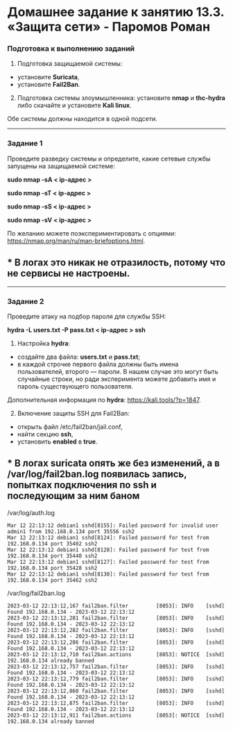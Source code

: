 # Домашнее задание к занятию 13.3. «Защита сети» - Паромов Роман


### Подготовка к выполнению заданий

1. Подготовка защищаемой системы:

- установите **Suricata**,
- установите **Fail2Ban**.

2. Подготовка системы злоумышленника: установите **nmap** и **thc-hydra** либо скачайте и установите **Kali linux**.

Обе системы должны находится в одной подсети.

------

### Задание 1

Проведите разведку системы и определите, какие сетевые службы запущены на защищаемой системе:

**sudo nmap -sA < ip-адрес >**

**sudo nmap -sT < ip-адрес >**

**sudo nmap -sS < ip-адрес >**

**sudo nmap -sV < ip-адрес >**

По желанию можете поэкспериментировать с опциями: https://nmap.org/man/ru/man-briefoptions.html.


## * В логах это никак не отразилость, потому что не сервисы не настроены.

------

### Задание 2

Проведите атаку на подбор пароля для службы SSH:

**hydra -L users.txt -P pass.txt < ip-адрес > ssh**

1. Настройка **hydra**: 
 
 - создайте два файла: **users.txt** и **pass.txt**;
 - в каждой строчке первого файла должны быть имена пользователей, второго — пароли. В нашем случае это могут быть случайные строки, но ради эксперимента можете добавить имя и пароль существующего пользователя.

Дополнительная информация по **hydra**: https://kali.tools/?p=1847.

2. Включение защиты SSH для Fail2Ban:

-  открыть файл /etc/fail2ban/jail.conf,
-  найти секцию **ssh**,
-  установить **enabled**  в **true**.

## * В логах suricata опять же без изменений, а в /var/log/fail2ban.log появилась запись, попытках подключения по ssh и последующим за ним баном

/var/log/auth.log
```
Mar 12 22:13:12 debian1 sshd[8155]: Failed password for invalid user admin1 from 192.168.0.134 port 35556 ssh2
Mar 12 22:13:12 debian1 sshd[8124]: Failed password for test from 192.168.0.134 port 35402 ssh2
Mar 12 22:13:12 debian1 sshd[8128]: Failed password for test from 192.168.0.134 port 35440 ssh2
Mar 12 22:13:12 debian1 sshd[8127]: Failed password for test from 192.168.0.134 port 35428 ssh2
Mar 12 22:13:12 debian1 sshd[8130]: Failed password for test from 192.168.0.134 port 35462 ssh2
```
/var/log/fail2ban.log
```
2023-03-12 22:13:12,167 fail2ban.filter         [8053]: INFO    [sshd] Found 192.168.0.134 - 2023-03-12 22:13:12
2023-03-12 22:13:12,281 fail2ban.filter         [8053]: INFO    [sshd] Found 192.168.0.134 - 2023-03-12 22:13:12
2023-03-12 22:13:12,282 fail2ban.filter         [8053]: INFO    [sshd] Found 192.168.0.134 - 2023-03-12 22:13:12
2023-03-12 22:13:12,286 fail2ban.filter         [8053]: INFO    [sshd] Found 192.168.0.134 - 2023-03-12 22:13:12
2023-03-12 22:13:12,710 fail2ban.actions        [8053]: NOTICE  [sshd] 192.168.0.134 already banned
2023-03-12 22:13:12,757 fail2ban.filter         [8053]: INFO    [sshd] Found 192.168.0.134 - 2023-03-12 22:13:12
2023-03-12 22:13:12,779 fail2ban.filter         [8053]: INFO    [sshd] Found 192.168.0.134 - 2023-03-12 22:13:12
2023-03-12 22:13:12,860 fail2ban.filter         [8053]: INFO    [sshd] Found 192.168.0.134 - 2023-03-12 22:13:12
2023-03-12 22:13:12,875 fail2ban.filter         [8053]: INFO    [sshd] Found 192.168.0.134 - 2023-03-12 22:13:12
2023-03-12 22:13:12,911 fail2ban.actions        [8053]: NOTICE  [sshd] 192.168.0.134 already banned
```




